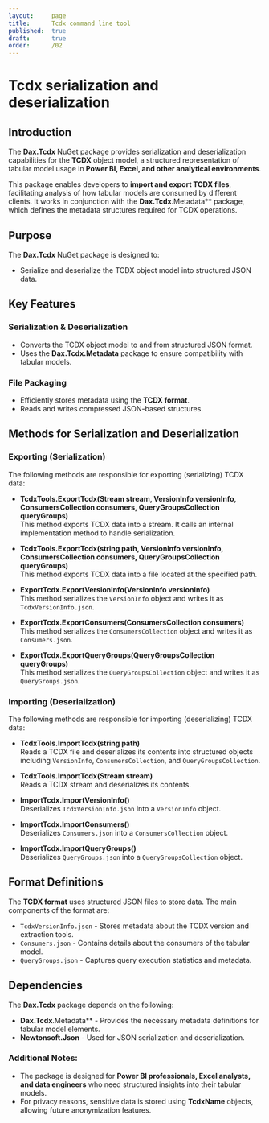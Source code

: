 ```yaml
---
layout:     page
title:      Tcdx command line tool
published:  true
draft:      true
order:      /02
---
```


# Tcdx serialization and deserialization

## Introduction

The **Dax.Tcdx** NuGet package provides serialization and deserialization capabilities for the **TCDX** object model, a structured representation of tabular model usage in **Power BI, Excel, and other analytical environments**. 

This package enables developers to **import and export TCDX files**, facilitating analysis of how tabular models are consumed by different clients. It works in conjunction with the **Dax.Tcdx**.Metadata** package, which defines the metadata structures required for TCDX operations.

## Purpose

The **Dax.Tcdx** NuGet package is designed to:
- Serialize and deserialize the TCDX object model into structured JSON data.

## Key Features

### Serialization & Deserialization
- Converts the TCDX object model to and from structured JSON format.
- Uses the **Dax.Tcdx.Metadata** package to ensure compatibility with tabular models.

### File Packaging
- Efficiently stores metadata using the **TCDX format**.
- Reads and writes compressed JSON-based structures.

## Methods for Serialization and Deserialization

### Exporting (Serialization)

The following methods are responsible for exporting (serializing) TCDX data:

- **TcdxTools.ExportTcdx(Stream stream, VersionInfo versionInfo, ConsumersCollection consumers, QueryGroupsCollection queryGroups)**  
  This method exports TCDX data into a stream. It calls an internal implementation method to handle serialization.

- **TcdxTools.ExportTcdx(string path, VersionInfo versionInfo, ConsumersCollection consumers, QueryGroupsCollection queryGroups)**  
  This method exports TCDX data into a file located at the specified path.

- **ExportTcdx.ExportVersionInfo(VersionInfo versionInfo)**  
  This method serializes the `VersionInfo` object and writes it as `TcdxVersionInfo.json`.

- **ExportTcdx.ExportConsumers(ConsumersCollection consumers)**  
  This method serializes the `ConsumersCollection` object and writes it as `Consumers.json`.

- **ExportTcdx.ExportQueryGroups(QueryGroupsCollection queryGroups)**  
  This method serializes the `QueryGroupsCollection` object and writes it as `QueryGroups.json`.

### Importing (Deserialization)

The following methods are responsible for importing (deserializing) TCDX data:

- **TcdxTools.ImportTcdx(string path)**  
  Reads a TCDX file and deserializes its contents into structured objects including `VersionInfo`, `ConsumersCollection`, and `QueryGroupsCollection`.

- **TcdxTools.ImportTcdx(Stream stream)**  
  Reads a TCDX stream and deserializes its contents.

- **ImportTcdx.ImportVersionInfo()**  
  Deserializes `TcdxVersionInfo.json` into a `VersionInfo` object.

- **ImportTcdx.ImportConsumers()**  
  Deserializes `Consumers.json` into a `ConsumersCollection` object.

- **ImportTcdx.ImportQueryGroups()**  
  Deserializes `QueryGroups.json` into a `QueryGroupsCollection` object.

## Format Definitions

The **TCDX format** uses structured JSON files to store data. The main components of the format are:

- `TcdxVersionInfo.json` - Stores metadata about the TCDX version and extraction tools.
- `Consumers.json` - Contains details about the consumers of the tabular model.
- `QueryGroups.json` - Captures query execution statistics and metadata.

## Dependencies

The **Dax.Tcdx** package depends on the following:
- **Dax.Tcdx**.Metadata** - Provides the necessary metadata definitions for tabular model elements.
- **Newtonsoft.Json** - Used for JSON serialization and deserialization.

### Additional Notes:
- The package is designed for **Power BI professionals, Excel analysts, and data engineers** who need structured insights into their tabular models.
- For privacy reasons, sensitive data is stored using **TcdxName** objects, allowing future anonymization features.